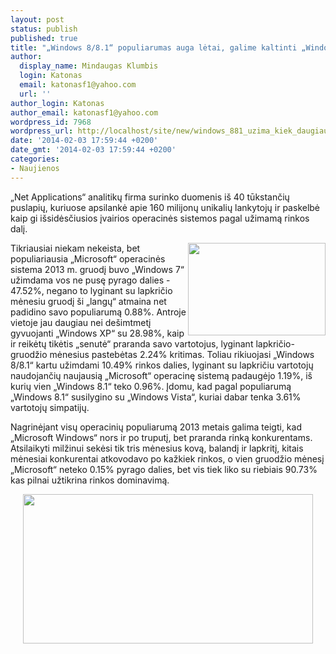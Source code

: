 ```yaml
---
layout: post
status: publish
published: true
title: "„Windows 8/8.1“ populiarumas auga lėtai, galime kaltinti „Windows 7“"
author:
  display_name: Mindaugas Klumbis
  login: Katonas
  email: katonasf1@yahoo.com
  url: ''
author_login: Katonas
author_email: katonasf1@yahoo.com
wordpress_id: 7968
wordpress_url: http://localhost/site/new/windows_881_uzima_kiek_daugiau_nei_10_rinkos/
date: '2014-02-03 17:59:44 +0200'
date_gmt: '2014-02-03 17:59:44 +0200'
categories:
- Naujienos
---
```

<p>
	&bdquo;Net Applications&ldquo; analitikų firma surinko duomenis i&scaron; 40 tūkstančių puslapių, kuriuose apsilankė apie 160 milijonų unikalių lankytojų ir paskelbė kaip gi i&scaron;sidėsčiusios įvairios operacinės sistemos pagal užimamą rinkos dalį.</p>
<p>
	<a href="http://technews.lt/userfiles/os_market_share_december_2013.png"><img alt="" src="http://technews.lt/userfiles/os_market_share_december_2013.png" style="width: 220px; height: 148px; float: right;" /></a>Tikriausiai niekam nekeista, bet populiariausia &bdquo;Microsoft&ldquo; operacinės sistema 2013 m. gruodį buvo &bdquo;Windows 7&ldquo; užimdama vos ne pusę pyrago dalies - 47.52%, negano to lyginant su lapkričio mėnesiu gruodį &scaron;i &bdquo;langų&ldquo; atmaina net padidino savo populiarumą 0.88%. Antroje vietoje jau daugiau nei de&scaron;imtmetį gyvuojanti &bdquo;Windows XP&ldquo; su 28.98%, kaip ir reikėtų tikėtis &bdquo;senutė&ldquo; praranda savo vartotojus, lyginant lapkričio-gruodžio mėnesius pastebėtas 2.24% kritimas. Toliau rikiuojasi &bdquo;Windows 8/8.1&ldquo; kartu užimdami 10.49% rinkos dalies, lyginant su lapkričiu vartotojų naudojančių naujausią &bdquo;Microsoft&ldquo; operacinę sistemą padaugėjo 1.19%, i&scaron; kurių vien &bdquo;Windows 8.1&ldquo; teko 0.96%. Įdomu, kad pagal populiarumą &bdquo;Windows 8.1&ldquo; susilygino su &bdquo;Windows Vista&ldquo;, kuriai dabar tenka 3.61% vartotojų simpatijų.</p>
<p>
	Nagrinėjant visų operacinių populiarumą 2013 metais galima teigti, kad &bdquo;Microsoft Windows&ldquo; nors ir po truputį, bet praranda rinką konkurentams. Atsilaikyti milžinui sekėsi tik tris mėnesius kovą, balandį ir lapkritį, kitais mėnesiai konkurentai atkovodavo po kažkiek rinkos, o vien gruodžio mėnesį &bdquo;Microsoft&ldquo; neteko 0.15% pyrago dalies, bet vis tiek liko su riebiais 90.73% kas pilnai užtikrina rinkos dominavimą.&nbsp;</p>
<p style="text-align: center;">
	<a href="http://technews.lt/userfiles/windows worldwide.JPG"><img alt="" src="http://technews.lt/userfiles/windows worldwide.JPG" style="width: 464px; height: 239px;" /></a></p>
